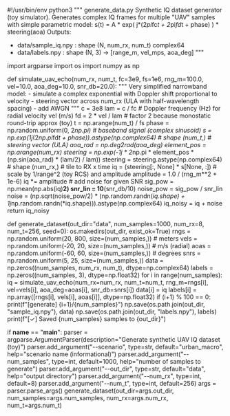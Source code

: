 #!/usr/bin/env python3
"""
generate_data.py
Synthetic IQ dataset generator (toy simulator).
Generates complex IQ frames for multiple "UAV" samples with simple parametric model:
  s(t) = A * exp( j*(2*pi*fc*t + 2*pi*fd*t + phase) ) * steering(aoa)
Outputs:
  - data/sample_iq.npy : shape (N, num_rx, num_t) complex64
  - data/labels.npy    : shape (N, 3) -> [range_m, vel_mps, aoa_deg]
"""

import argparse
import os
import numpy as np

def simulate_uav_echo(num_rx, num_t, fc=3e9, fs=1e6, rng_m=100.0, vel=10.0, aoa_deg=10.0, snr_db=20.0):
    """
    Very simplified narrowband model:
    - simulate a complex exponential with Doppler shift proportional to velocity
    - steering vector across num_rx (ULA with half-wavelength spacing)
    - add AWGN
    """
    c = 3e8
    lam = c / fc
    # Doppler frequency (Hz) for radial velocity vel (m/s)
    fd = 2 * vel / lam  # factor 2 because monostatic round-trip approx (toy)
    t = np.arange(num_t) / fs
    phase = np.random.uniform(0, 2*np.pi)
    # baseband signal (complex sinusoid)
    s = np.exp(1j*(2*np.pi*fd*t + phase)).astype(np.complex64)  # shape (num_t,)
    # steering vector (ULA)
    aoa_rad = np.deg2rad(aoa_deg)
    element_pos = np.arange(num_rx)
    steering = np.exp(-1j * 2*np.pi * element_pos * (np.sin(aoa_rad) * (lam/2) / lam))
    steering = steering.astype(np.complex64)  # shape (num_rx,)
    # tile to RX x time
    iq = (steering[:, None] * s[None, :])
    # scale by 1/range^2 (toy RCS) and amplitude
    amplitude = 1.0 / (rng_m**2 + 1e-6)
    iq *= amplitude
    # add noise for given SNR
    sig_pow = np.mean(np.abs(iq)**2)
    snr_lin = 10**(snr_db/10)
    noise_pow = sig_pow / snr_lin
    noise = (np.sqrt(noise_pow/2) * (np.random.randn(*iq.shape) + 1j*np.random.randn(*iq.shape))).astype(np.complex64)
    iq_noisy = iq + noise
    return iq_noisy

def generate_dataset(out_dir="data", num_samples=1000, num_rx=8, num_t=256, seed=0):
    os.makedirs(out_dir, exist_ok=True)
    rngs = np.random.uniform(20, 800, size=(num_samples,))   # meters
    vels = np.random.uniform(-20, 20, size=(num_samples,))  # m/s (radial)
    aoas = np.random.uniform(-60, 60, size=(num_samples,))  # degrees
    snrs = np.random.uniform(5, 25, size=(num_samples,))
    data = np.zeros((num_samples, num_rx, num_t), dtype=np.complex64)
    labels = np.zeros((num_samples, 3), dtype=np.float32)
    for i in range(num_samples):
        iq = simulate_uav_echo(num_rx=num_rx, num_t=num_t, rng_m=rngs[i], vel=vels[i], aoa_deg=aoas[i], snr_db=snrs[i])
        data[i] = iq
        labels[i] = np.array([rngs[i], vels[i], aoas[i]], dtype=np.float32)
        if (i+1) % 100 == 0:
            print(f"[generate] {i+1}/{num_samples}")
    np.save(os.path.join(out_dir, "sample_iq.npy"), data)
    np.save(os.path.join(out_dir, "labels.npy"), labels)
    print(f"[✓] Saved {num_samples} samples to {out_dir}")

if __name__ == "__main__":
    parser = argparse.ArgumentParser(description="Generate synthetic UAV IQ dataset (toy)")
    parser.add_argument("--scenario", type=str, default="urban_macro", help="scenario name (informational)")
    parser.add_argument("--num_samples", type=int, default=1000, help="number of samples to generate")
    parser.add_argument("--out_dir", type=str, default="data", help="output directory")
    parser.add_argument("--num_rx", type=int, default=8)
    parser.add_argument("--num_t", type=int, default=256)
    args = parser.parse_args()
    generate_dataset(out_dir=args.out_dir, num_samples=args.num_samples, num_rx=args.num_rx, num_t=args.num_t)
